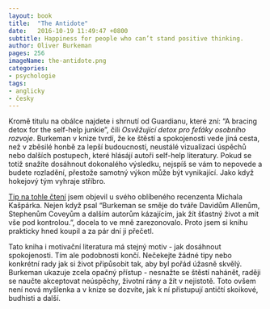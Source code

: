 ```yaml
---
layout: book
title:  "The Antidote"
date:   2016-10-19 11:49:47 +0800
subtitle: Happiness for people who can’t stand positive thinking.
author: Oliver Burkeman
pages: 256
imageName: the-antidote.png
categories:
- psychologie
tags:
- anglicky
- česky
---
```

Kromě titulu na obálce najdete i shrnutí od Guardianu, které zní: “A bracing detox for the self-help junkie”, čili <em>Osvěžující detox pro feťáky osobního rozvoje</em>. Burkeman v knize tvrdí, že ke štěstí a spokojenosti vede jiná cesta, než v  zběsilé honbě za lepší budoucností, neustálé vizualizaci úspěchů nebo dalších postupech, které hlásájí autoři self-help literatury. Pokud se totiž snažíte dosáhnout dokonalého výsledku, nejspíš se vám to nepovede a budete rozladění, přestože samotný výkon může být vynikající. Jako když hokejový tým vyhraje stříbro.

<a href="source">Tip na tohle čtení</a> jsem objevil u svého oblíbeného recenzenta Michala Kašpárka. Nejen když psal “Burkeman se směje do tváře Davidům Allenům, Stephenům Coveyům a dalším autorům kázajícím, jak žít šťastný život a mít vše pod kontrolou.”, docela to ve mně zarezonovalo. Proto jsem si knihu prakticky hned koupil a za pár dní ji přečetl.

Tato kniha i motivační literatura má stejný motiv - jak dosáhnout spokojenosti. Tím ale podobnosti končí. Nečekejte žádné tipy nebo konkrétní rady jak si život připůsobit tak, aby byl pořád úžasně skvělý. Burkeman ukazuje zcela opačný přístup - nesnažte se štěstí nahánět, raději se naučte akceptovat neúspěchy, životní rány a žít v nejistotě. Toto ovšem není nová myšlenka a v knize se dozvíte, jak k ní přistupují antičtí skoikové, budhisti a další.